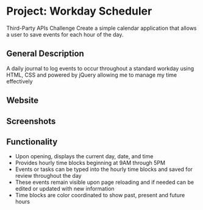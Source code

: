 # Project: Workday Scheduler

Third-Party APIs Challenge
Create a simple calendar application that allows a user to save events for each hour of the day. 

## General Description
A daily journal to log events to occur throughout a standard workday using HTML, CSS and powered by jQuery allowing me to manage my time effectively

## Website


## Screenshots





## Functionality
* Upon opening, displays the current day, date, and time
* Provides hourly time blocks beginning at 9AM through 5PM
* Events or tasks can be typed into the hourly time blocks and saved for review throughout the day
* These events remain visible upon page reloading and if needed can be edited or updated with new information
* Time blocks are color coordinated to show past, present and future hours

